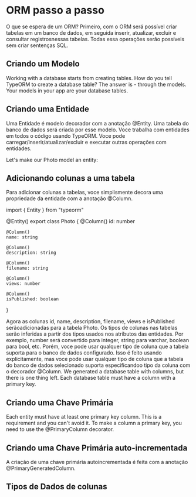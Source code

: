 # ORM passo a passo
>
O que se espera de um ORM? Primeiro, com o ORM será possível criar tabelas em um banco de dados, em seguida inserir, atualizar, excluir e consultar registrosnessas tabelas. Todas essa operações serão possíveis sem criar sentenças SQL. 
>
## Criando um Modelo
>
Working with a database starts from creating tables. How do you tell TypeORM to create a database table? The answer is - through the models. Your models in your app are your database tables.
>

## Criando uma Entidade
>
Uma Entidade é modelo decorador com a anotação @Entity. Uma tabela do banco de dados será criada por esse modelo. Voce trabalha com entidades em todos o código usando TypeORM. Voce pode carregar/inserir/atualizar/excluir e executar outras operações com entidades.

Let's make our Photo model an entity:
>
>

>

## Adicionando colunas a uma tabela
>
Para adicionar colunas a tabelas, voce simplismente decora uma propriedade da entidade com a anotação @Column. 
>

>
import { Entity } from "typeorm"

@Entity()
export class Photo {
    @Column()
    id: number

    @Column()
    name: string

    @Column()
    description: string

    @Column()
    filename: string

    @Column()
    views: number

    @Column()
    isPublished: boolean
}
>
Agora as colunas id, name, description, filename, views e isPublished serâoadicionadas para a tabela Photo. Os tipos de colunas nas tabelas serão inferidas a partir dos tipos usados nos atributos das entidades. Por exemplo, number será convertido para integer, string para varchar, boolean para bool, etc. Porém, voce pode usar qualquer tipo de coluna que a tabela suporta para o banco de dados configurado. Isso é feito usando explicitamente, mas voce pode usar qualquer tipo de coluna que a tabela do banco de dados selecionado suporta especificandoo tipo da coluna com o decorador @Column. 
We generated a database table with columns, but there is one thing left. Each database table must have a column with a primary key.
>

## Criando uma Chave Primária
>
Each entity must have at least one primary key column. This is a requirement and you can't avoid it. To make a column a primary key, you need to use the @PrimaryColumn decorator.
>

>

>
## Criando uma Chave Primária auto-incrementada
>
A criação de uma chave primária autoincrementada é feita com a anotação @PrimaryGeneratedColumn. 
>

>

>

## Tipos de Dados de colunas
>

>



